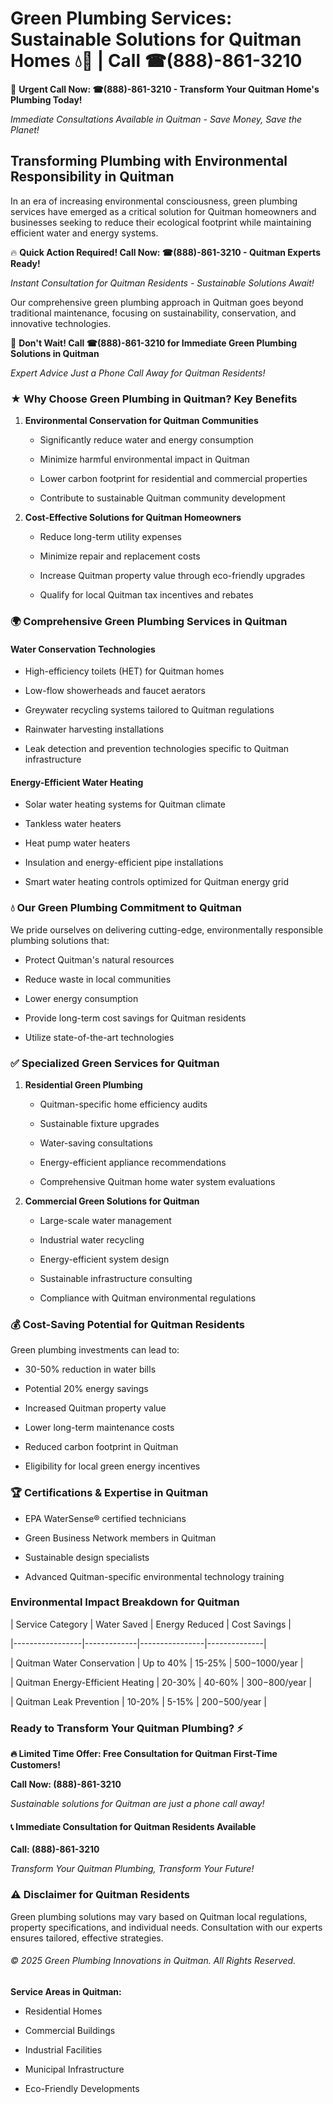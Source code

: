 # Green Plumbing Services: Sustainable Solutions for Quitman Homes 💧🌿 | Call ☎(888)-861-3210

🚨 **Urgent Call Now: ☎(888)-861-3210 - Transform Your Quitman Home's Plumbing Today!**
*Immediate Consultations Available in Quitman - Save Money, Save the Planet!*

## Transforming Plumbing with Environmental Responsibility in Quitman

In an era of increasing environmental consciousness, green plumbing services have emerged as a critical solution for Quitman homeowners and businesses seeking to reduce their ecological footprint while maintaining efficient water and energy systems. 

🔥 **Quick Action Required! Call Now: ☎(888)-861-3210 - Quitman Experts Ready!**
*Instant Consultation for Quitman Residents - Sustainable Solutions Await!*

Our comprehensive green plumbing approach in Quitman goes beyond traditional maintenance, focusing on sustainability, conservation, and innovative technologies.

🚨 **Don't Wait! Call ☎(888)-861-3210 for Immediate Green Plumbing Solutions in Quitman**
*Expert Advice Just a Phone Call Away for Quitman Residents!*

### ★ Why Choose Green Plumbing in Quitman? Key Benefits

1. **Environmental Conservation for Quitman Communities** 
   - Significantly reduce water and energy consumption
   - Minimize harmful environmental impact in Quitman
   - Lower carbon footprint for residential and commercial properties
   - Contribute to sustainable Quitman community development

2. **Cost-Effective Solutions for Quitman Homeowners** 
   - Reduce long-term utility expenses
   - Minimize repair and replacement costs
   - Increase Quitman property value through eco-friendly upgrades
   - Qualify for local Quitman tax incentives and rebates

### 🌍 Comprehensive Green Plumbing Services in Quitman

#### Water Conservation Technologies
- High-efficiency toilets (HET) for Quitman homes
- Low-flow showerheads and faucet aerators
- Greywater recycling systems tailored to Quitman regulations
- Rainwater harvesting installations
- Leak detection and prevention technologies specific to Quitman infrastructure

#### Energy-Efficient Water Heating
- Solar water heating systems for Quitman climate
- Tankless water heaters
- Heat pump water heaters
- Insulation and energy-efficient pipe installations
- Smart water heating controls optimized for Quitman energy grid

### 💧 Our Green Plumbing Commitment to Quitman

We pride ourselves on delivering cutting-edge, environmentally responsible plumbing solutions that:
- Protect Quitman's natural resources
- Reduce waste in local communities
- Lower energy consumption
- Provide long-term cost savings for Quitman residents
- Utilize state-of-the-art technologies

### ✅ Specialized Green Services for Quitman

1. **Residential Green Plumbing**
   - Quitman-specific home efficiency audits
   - Sustainable fixture upgrades
   - Water-saving consultations
   - Energy-efficient appliance recommendations
   - Comprehensive Quitman home water system evaluations

2. **Commercial Green Solutions for Quitman**
   - Large-scale water management
   - Industrial water recycling
   - Energy-efficient system design
   - Sustainable infrastructure consulting
   - Compliance with Quitman environmental regulations

### 💰 Cost-Saving Potential for Quitman Residents

Green plumbing investments can lead to:
- 30-50% reduction in water bills
- Potential 20% energy savings
- Increased Quitman property value
- Lower long-term maintenance costs
- Reduced carbon footprint in Quitman
- Eligibility for local green energy incentives

### 🏆 Certifications & Expertise in Quitman

- EPA WaterSense® certified technicians
- Green Business Network members in Quitman
- Sustainable design specialists
- Advanced Quitman-specific environmental technology training

### Environmental Impact Breakdown for Quitman

| Service Category | Water Saved | Energy Reduced | Cost Savings |
|-----------------|-------------|----------------|--------------|
| Quitman Water Conservation | Up to 40% | 15-25% | $500-$1000/year |
| Quitman Energy-Efficient Heating | 20-30% | 40-60% | $300-$800/year |
| Quitman Leak Prevention | 10-20% | 5-15% | $200-$500/year |

### Ready to Transform Your Quitman Plumbing? ⚡

**🔥 Limited Time Offer: Free Consultation for Quitman First-Time Customers!**

**Call Now: (888)-861-3210**
*Sustainable solutions for Quitman are just a phone call away!*

#### 📞 Immediate Consultation for Quitman Residents Available

**Call: (888)-861-3210**
*Transform Your Quitman Plumbing, Transform Your Future!*

### ⚠️ Disclaimer for Quitman Residents

Green plumbing solutions may vary based on Quitman local regulations, property specifications, and individual needs. Consultation with our experts ensures tailored, effective strategies.

###### © 2025 Green Plumbing Innovations in Quitman. All Rights Reserved.

**Service Areas in Quitman:** 
- Residential Homes
- Commercial Buildings
- Industrial Facilities
- Municipal Infrastructure
- Eco-Friendly Developments